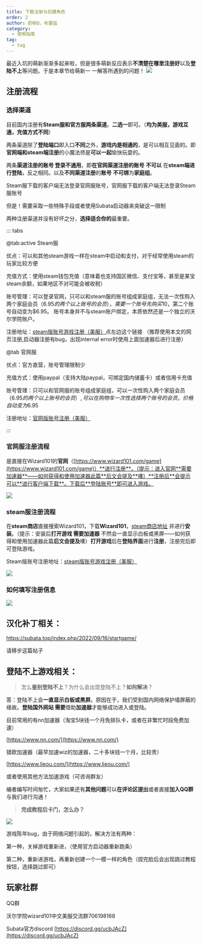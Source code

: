 ```yaml
---
title: 下载注册与创建角色
order: 2
author: 奶桃Q，布雷兹
category: 
  - 使用指南
tag: 
  - tag
---
```

最近入坑的萌新渐渐多起来啦，但是很多萌新反应表示**不清楚在哪里注册好**以及**登陆不上**等问题。于是本章节给萌新一 一解答所遇到的问题！
![](images/welcome.png)
## 注册流程

### 选择渠道

目前国内注册有**Steam服和官方服两条渠道**。**二选一**即可。（**均为美服，游戏互通，充值方式不同**）

两条渠道除了**登陆端口**即入口**不同**之外，**游戏内是相通的**，是可以相互见面的。即**官网端和steam端注册**的小魔法师是**可以一起**愉快玩耍的。

两条**渠道注册的账号 登录不通用**，即**在官网渠道注册的账号** **不可以** 在**steam端进行登陆**，反之相同。以及**不同渠道注册**的**账号** **不可绑**为**家庭组**。

Steam服下载的客户端无法登录官网服账号，官网服下载的客户端无法登录Steam服账号

但是！需要采取一些特殊手段或者使用Subata启动器来突破这一限制

两种注册渠道并没有好坏之分，**选择适合你的**最重要。

::: tabs

@tab:active Steam服

优点：可以和其他steam游戏一样在steam中启动和支付，对于经常使用steam的玩家比较方便

充值方式：使用steam钱包充值（意味着也支持国区微信、支付宝等，甚至是某宝steam余额，如果地区不对可能会被收税）

账号管理：可以登录官网，只可以和steam服的账号组成家庭组，无法一次性购入两个家庭会员（$6.95的两个以上账号的会员），需要一个账号先购买$10，第二个账号自动变为$6.95。
账号本身并不与steam账户绑定，本质依然还是一个独立的沃尔学院账户。

注册地址：[steam版账号游戏注册（美服）](https://www.wizard101.com/patchClient/steamreg?abs=1)点左边这个链接 （推荐使用本文的网页注册,启动器注册有bug，出现internal error时使用上面加速器后进行注册）

@tab 官网服

优点：官方直营，账号管理限制少

充值方式：使用paypal（支持大陆paypal，可绑定国内储蓄卡）或者信用卡充值

账号管理：只可以和官网服的账号组成家庭组，可以一次性购入两个家庭会员（$6.95的两个以上账号的会员）,可以在购物车一次性选择两个账号的会员，价格自动变为$6.95

注册地址：[官网版账号注册（美服）](https://www.wizard101.com/create_wizard)

:::

### 官网服注册流程

是直接在Wizard101的**官网**（[https://www.wizard101.com/game](https://www.wizard101.com/game)）**进行注册**。（提示：进入官网**需要加速器**——如何获得和使用加速器此篇**后文会提及**噢）**注册后**会提示可以**进行客户端下载**。下载后**登陆账号**即可进入游戏。

![](images/signup_official.png)


### steam服注册流程
 在**steam商店**直接搜索Wizard101，下载**Wizard101**，[steam商店地址](https://store.steampowered.com/app/799960/Wizard101/) 并进行**安装**。（提示：安装后**打开游戏 需要加速器** 不然会一直显示白板或黑屏——如何获得和使用加速器此篇**后文会提及**噢）**打开游戏**后在**登陆界面**进行**注册**，注册完后即可登陆游戏。

Steam版账号注册地址：[steam版账号游戏注册（美服）](https://www.wizard101.com/patchClient/steamreg?abs=1)

![](images/signup_steam.png)

### 如何填写注册信息

![](images/signup.png)


## **汉化补丁**相关：

https://subata.top/index.php/2022/09/16/startgame/

请移步这篇帖子

## **登陆不上**游戏相关：

> 怎么**鉴别登陆不上**？为什么会出现登陆不上？**如何解决**？

答：登陆不上会**一直显示白板或黑屏**。原因在于，我们受到国内网络保护墙屏蔽的缘故。**登陆国外网站 需要**借助**加速器**才能够成功进入或登陆。

目前常用的有nn加速器（淘宝5块钱一个月免排队卡，或者在非繁忙时段免费加速）

[https://www.nn.com/](https://www.nn.com/)

猎欧加速器（最早加速wiz的加速器，二十多块钱一个月，比较贵）

[https://www.lieou.com/](https://www.lieou.com/)

或者使用其他方法加速游戏（可咨询群友）

编者编写时间匆忙，大家如果还有**其他问题**可以**在评论区提出**或者直接**加入QQ群**与我们进行沟通！

>**完成教程后卡门，怎么办？**

![](images/WIXMBH9FZSS7U0I7GEL_tmb-1024x576.jpg)

游戏陈年bug，由于网络问题引起的，解决方法有两种：

第一种，关掉游戏重新进，（使用官方启动器重新跑条）

第二种，重新进游戏，再重新创建一个一模一样的角色（捏完脸后会出现跳过教程按钮，选择跳过即可）

## 玩家社群
QQ群

沃尔学院wizard101中文美服交流群706198168

Subata官方discord [https://discord.gg/ucbJAcZ](https://discord.gg/ucbJAcZ)



